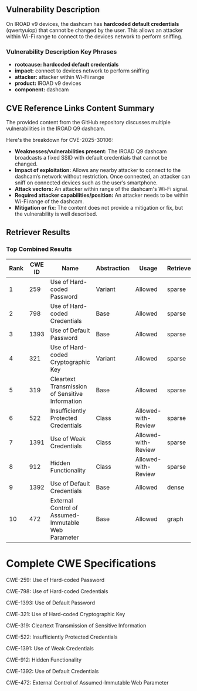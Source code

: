 ## Vulnerability Description
On IROAD v9 devices, the dashcam has **hardcoded default credentials** (qwertyuiop) that cannot be changed by the user. This allows an attacker within Wi-Fi range to connect to the devices network to perform sniffing.

### Vulnerability Description Key Phrases
- **rootcause:** **hardcoded default credentials**
- **impact:** connect to devices network to perform sniffing
- **attacker:** attacker within Wi-Fi range
- **product:** IROAD v9 devices
- **component:** dashcam

## CVE Reference Links Content Summary
The provided content from the GitHub repository discusses multiple vulnerabilities in the IROAD Q9 dashcam.

Here's the breakdown for CVE-2025-30106:

*   **Weaknesses/vulnerabilities present:** The IROAD Q9 dashcam broadcasts a fixed SSID with default credentials that cannot be changed.
*   **Impact of exploitation:** Allows any nearby attacker to connect to the dashcam’s network without restriction. Once connected, an attacker can sniff on connected devices such as the user’s smartphone.
*   **Attack vectors:** An attacker within range of the dashcam's Wi-Fi signal.
*   **Required attacker capabilities/position:** An attacker needs to be within Wi-Fi range of the dashcam.
*   **Mitigation or fix:** The content does not provide a mitigation or fix, but the vulnerability is well described.

## Retriever Results

### Top Combined Results

| Rank | CWE ID | Name | Abstraction | Usage  | Retrievers | Individual Scores |
|------|--------|------|-------------|-------|------------|-------------------|
| 1 | 259 | Use of Hard-coded Password | Variant | Allowed | sparse | 0.282 |
| 2 | 798 | Use of Hard-coded Credentials | Base | Allowed | sparse | 0.260 |
| 3 | 1393 | Use of Default Password | Base | Allowed | sparse | 0.257 |
| 4 | 321 | Use of Hard-coded Cryptographic Key | Variant | Allowed | sparse | 0.248 |
| 5 | 319 | Cleartext Transmission of Sensitive Information | Base | Allowed | sparse | 0.228 |
| 6 | 522 | Insufficiently Protected Credentials | Class | Allowed-with-Review | sparse | 0.228 |
| 7 | 1391 | Use of Weak Credentials | Class | Allowed-with-Review | sparse | 0.219 |
| 8 | 912 | Hidden Functionality | Class | Allowed-with-Review | sparse | 0.218 |
| 9 | 1392 | Use of Default Credentials | Base | Allowed | dense | 0.495 |
| 10 | 472 | External Control of Assumed-Immutable Web Parameter | Base | Allowed | graph | 0.002 |



# Complete CWE Specifications

CWE-259: Use of Hard-coded Password

CWE-798: Use of Hard-coded Credentials

CWE-1393: Use of Default Password

CWE-321: Use of Hard-coded Cryptographic Key

CWE-319: Cleartext Transmission of Sensitive Information

CWE-522: Insufficiently Protected Credentials

CWE-1391: Use of Weak Credentials

CWE-912: Hidden Functionality

CWE-1392: Use of Default Credentials

CWE-472: External Control of Assumed-Immutable Web Parameter